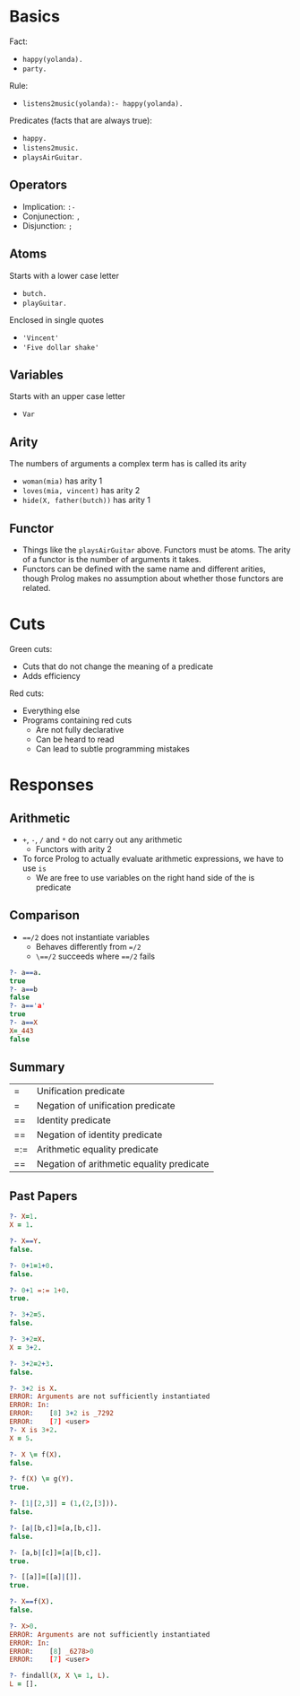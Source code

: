 # Basics
Fact:

- `happy(yolanda).`
- `party.`

Rule:

- `listens2music(yolanda):- happy(yolanda).`

Predicates (facts that are always true):

- `happy.`
- `listens2music.`
- `playsAirGuitar.`

## Operators
- Implication: `:-`
- Conjunection: `,`
- Disjunction: `;`

## Atoms
Starts with a lower case letter

- `butch.`
- `playGuitar.`

Enclosed in single quotes

- `'Vincent'`
- `'Five dollar shake'`

## Variables
Starts with an upper case letter

- `Var`

## Arity
The numbers of arguments a complex term has is called its arity

- `woman(mia)` has arity 1
- `loves(mia, vincent)` has arity 2
- `hide(X, father(butch))` has arity 1

## Functor
- Things like the `playsAirGuitar` above. Functors must be atoms. The arity of a functor is the number of arguments it takes.
- Functors can be defined with the same name and different arities, though Prolog makes no assumption about whether those functors are related.

# Cuts
Green cuts:

- Cuts that do not change the meaning of a predicate
- Adds efficiency

Red cuts:

- Everything else
- Programs containing red cuts
    - Are not fully declarative
	- Can be heard to read
	- Can lead to subtle programming mistakes

# Responses
## Arithmetic
- `+`, `-`, `/` and `*` do not carry out any arithmetic
    - Functors with arity 2
- To force Prolog to actually evaluate arithmetic expressions, we have to use `is`
    - We are free to use variables on the right hand side of the is predicate

## Comparison
- `==/2` does not instantiate variables
    - Behaves differently from `=/2`
    - `\==/2` succeeds where `==/2` fails

```Prolog
?- a==a.
true
?- a==b
false
?- a=='a'
true
?- a==X
X=_443
false
```

## Summary
|  |  |
|---|---|
| = | Unification predicate |
| \= | Negation of unification predicate |
| == | Identity predicate |
| \== | Negation of identity predicate |
| =:= | Arithmetic equality predicate |
| =\= | Negation of arithmetic equality predicate |

## Past Papers
```Prolog
?- X=1.
X = 1.

?- X==Y.
false.

?- 0+1=1+0.
false.

?- 0+1 =:= 1+0.
true.

?- 3+2=5.
false.

?- 3+2=X.
X = 3+2.

?- 3+2=2+3.
false.

?- 3+2 is X.
ERROR: Arguments are not sufficiently instantiated
ERROR: In:
ERROR:    [8] 3+2 is _7292
ERROR:    [7] <user>
?- X is 3+2.
X = 5.

?- X \= f(X).
false.

?- f(X) \= g(Y).
true.

?- [1|[2,3]] = (1,(2,[3])).
false.

?- [a|[b,c]]=[a,[b,c]].
false.

?- [a,b|[c]]=[a|[b,c]].
true.

?- [[a]]=[[a]|[]].
true.

?- X==f(X).
false.

?- X>0.
ERROR: Arguments are not sufficiently instantiated
ERROR: In:
ERROR:    [8] _6278>0
ERROR:    [7] <user>

?- findall(X, X \= 1, L).
L = [].
```
